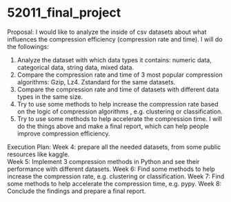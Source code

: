 ﻿# 52011_final_project
Proposal:
I would like to analyze the inside of csv datasets about what influences the compression efficiency (compression rate and time). I will do the followings:
1. Analyze the dataset with which data types it contains: numeric data, categorical data, string data, mixed data.
2. Compare the compression rate and time of 3 most popular compression algorithms: Gzip, Lz4. Zstandard for the same datasets.
3. Compare the compression rate and time of datasets with different data types in the same size.
4. Try to use some methods to help increase the compression rate based on the logic of compression algorithms , e.g. clustering or classification.
5. Try to use some methods to help accelerate the compression time.
I will do the things above and make a final report, which can help people improve compression efficiency.

Execution Plan:
Week 4: prepare all the needed datasets, from some public resources like kaggle. <br>
Week 5: Implement 3 compression methods in Python and see their performance with different datasets.
Week 6: Find some methods to help increase the compression rate, e.g. clustering or classification.
Week 7: Find some methods to help accelerate the compression time, e.g. pypy.
Week 8: Conclude the findings and prepare a final report.
